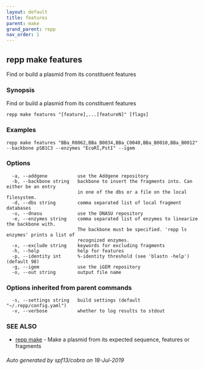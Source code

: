 ```yaml
---
layout: default
title: features
parent: make
grand_parent: repp
nav_order: 1
---
```

## repp make features

Find or build a plasmid from its constituent features

### Synopsis

Find or build a plasmid from its constituent features

```
repp make features "[feature],...[featureN]" [flags]
```

### Examples

```
repp make features "BBa_R0062,BBa_B0034,BBa_C0040,BBa_B0010,BBa_B0012" --backbone pSB1C3 --enzymes "EcoRI,PstI" --igem
```

### Options

```
  -a, --addgene           use the Addgene repository
  -b, --backbone string   backbone to insert the fragments into. Can either be an entry 
                          in one of the dbs or a file on the local filesystem.
  -d, --dbs string        comma separated list of local fragment databases
  -u, --dnasu             use the DNASU repository
  -e, --enzymes string    comma separated list of enzymes to linearize the backbone with.
                          The backbone must be specified. 'repp ls enzymes' prints a list of
                          recognized enzymes.
  -x, --exclude string    keywords for excluding fragments
  -h, --help              help for features
  -p, --identity int      %-identity threshold (see 'blastn -help') (default 98)
  -g, --igem              use the iGEM repository
  -o, --out string        output file name
```

### Options inherited from parent commands

```
  -s, --settings string   build settings (default "~/.repp/config.yaml")
  -v, --verbose           whether to log results to stdout
```

### SEE ALSO

* [repp make](repp_make)	 - Make a plasmid from its expected sequence, features or fragments

###### Auto generated by spf13/cobra on 18-Jul-2019
